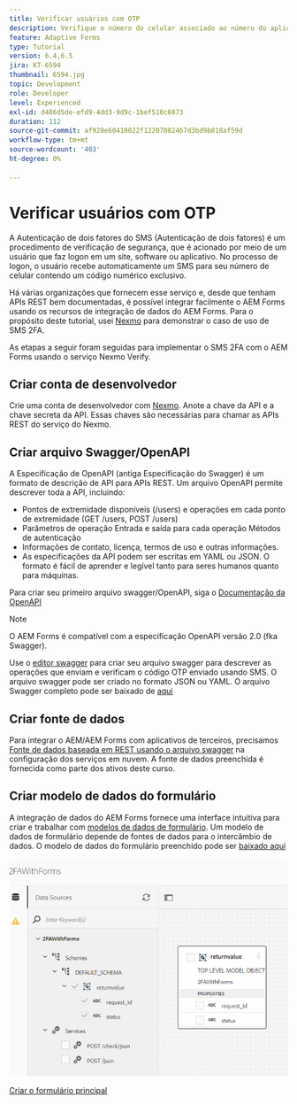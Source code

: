 ```yaml
---
title: Verificar usuários com OTP
description: Verifique o número do celular associado ao número do aplicativo usando OTP.
feature: Adaptive Forms
type: Tutorial
version: 6.4,6.5
jira: KT-6594
thumbnail: 6594.jpg
topic: Development
role: Developer
level: Experienced
exl-id: d486d5de-efd9-4dd3-9d9c-1bef510c6073
duration: 112
source-git-commit: af928e60410022f12207082467d3bd9b818af59d
workflow-type: tm+mt
source-wordcount: '403'
ht-degree: 0%

---
```


# Verificar usuários com OTP

A Autenticação de dois fatores do SMS (Autenticação de dois fatores) é um procedimento de verificação de segurança, que é acionado por meio de um usuário que faz logon em um site, software ou aplicativo. No processo de logon, o usuário recebe automaticamente um SMS para seu número de celular contendo um código numérico exclusivo.

Há várias organizações que fornecem esse serviço e, desde que tenham APIs REST bem documentadas, é possível integrar facilmente o AEM Forms usando os recursos de integração de dados do AEM Forms. Para o propósito deste tutorial, usei [Nexmo](https://developer.nexmo.com/verify/overview) para demonstrar o caso de uso de SMS 2FA.

As etapas a seguir foram seguidas para implementar o SMS 2FA com o AEM Forms usando o serviço Nexmo Verify.

## Criar conta de desenvolvedor

Crie uma conta de desenvolvedor com [Nexmo](https://dashboard.nexmo.com/sign-in). Anote a chave da API e a chave secreta da API. Essas chaves são necessárias para chamar as APIs REST do serviço do Nexmo.

## Criar arquivo Swagger/OpenAPI

A Especificação de OpenAPI (antiga Especificação do Swagger) é um formato de descrição de API para APIs REST. Um arquivo OpenAPI permite descrever toda a API, incluindo:

* Pontos de extremidade disponíveis (/users) e operações em cada ponto de extremidade (GET /users, POST /users)
* Parâmetros de operação Entrada e saída para cada operação Métodos de autenticação
* Informações de contato, licença, termos de uso e outras informações.
* As especificações da API podem ser escritas em YAML ou JSON. O formato é fácil de aprender e legível tanto para seres humanos quanto para máquinas.

Para criar seu primeiro arquivo swagger/OpenAPI, siga o [Documentação da OpenAPI](https://swagger.io/docs/specification/2-0/basic-structure/)

>[!NOTE]
> O AEM Forms é compatível com a especificação OpenAPI versão 2.0 (fka Swagger).

Use o [editor swagger](https://editor.swagger.io/) para criar seu arquivo swagger para descrever as operações que enviam e verificam o código OTP enviado usando SMS. O arquivo swagger pode ser criado no formato JSON ou YAML. O arquivo Swagger completo pode ser baixado de [aqui](assets/two-factore-authentication-swagger.zip)

## Criar fonte de dados

Para integrar o AEM/AEM Forms com aplicativos de terceiros, precisamos [Fonte de dados baseada em REST usando o arquivo swagger](https://experienceleague.adobe.com/docs/experience-manager-learn/forms/ic-web-channel-tutorial/parttwo.html) na configuração dos serviços em nuvem. A fonte de dados preenchida é fornecida como parte dos ativos deste curso.

## Criar modelo de dados do formulário

A integração de dados do AEM Forms fornece uma interface intuitiva para criar e trabalhar com [modelos de dados de formulário](https://experienceleague.adobe.com/docs/experience-manager-65/forms/form-data-model/create-form-data-models.html). Um modelo de dados de formulário depende de fontes de dados para o intercâmbio de dados.
O modelo de dados do formulário preenchido pode ser [baixado aqui](assets/sms-2fa-fdm.zip)

![fdm](assets/2FA-fdm.PNG)

[Criar o formulário principal](./create-the-main-adaptive-form.md)
